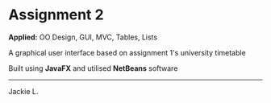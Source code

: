 # Assignment 2

**Applied:** OO Design, GUI, MVC, Tables, Lists 

A graphical user interface based on assignment 1's university timetable

Built using **JavaFX** and utilised **NetBeans** software

-----

Jackie L.